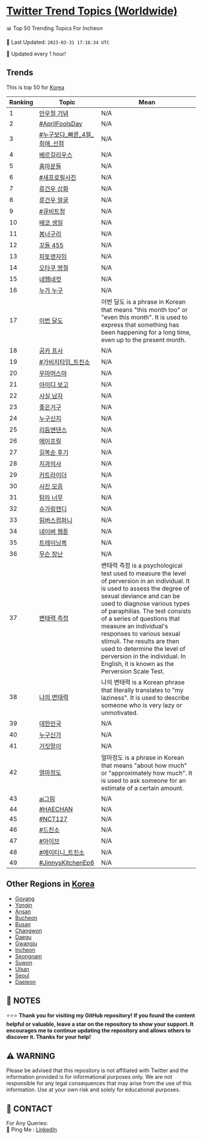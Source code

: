 [Twitter Trend Topics (Worldwide)](https://github.com/ErcinDedeoglu/Twitter-Trend-Topics)
==========


📊 Top 50 Trending Topics For Incheon

📆 Last Updated: `2023-03-31 17:16:34 UTC`

🔧 Updated every 1 hour!


## Trends

This is top 50 for [Korea](</Korea>)

| Ranking | Topic | Mean |
| ------- | ------------ | ------------ |
| 1 | [만우절 기념](http://twitter.com/search?q=%eb%a7%8c%ec%9a%b0%ec%a0%88+%ea%b8%b0%eb%85%90) | N/A |
| 2 | [#AprilFoolsDay](http://twitter.com/search?q=%23AprilFoolsDay) | N/A |
| 3 | [#누구보다_빠른_4월_최애_선점](http://twitter.com/search?q=%23%eb%88%84%ea%b5%ac%eb%b3%b4%eb%8b%a4_%eb%b9%a0%eb%a5%b8_4%ec%9b%94_%ec%b5%9c%ec%95%a0_%ec%84%a0%ec%a0%90) | N/A |
| 4 | [베르길리우스](http://twitter.com/search?q=%eb%b2%a0%eb%a5%b4%ea%b8%b8%eb%a6%ac%ec%9a%b0%ec%8a%a4) | N/A |
| 5 | [홈마분들](http://twitter.com/search?q=%ed%99%88%eb%a7%88%eb%b6%84%eb%93%a4) | N/A |
| 6 | [#새프로필사진](http://twitter.com/search?q=%23%ec%83%88%ed%94%84%eb%a1%9c%ed%95%84%ec%82%ac%ec%a7%84) | N/A |
| 7 | [류건우 삽화](http://twitter.com/search?q=%eb%a5%98%ea%b1%b4%ec%9a%b0+%ec%82%bd%ed%99%94) | N/A |
| 8 | [류건우 얼굴](http://twitter.com/search?q=%eb%a5%98%ea%b1%b4%ec%9a%b0+%ec%96%bc%ea%b5%b4) | N/A |
| 9 | [#큐비트청](http://twitter.com/search?q=%23%ed%81%90%eb%b9%84%ed%8a%b8%ec%b2%ad) | N/A |
| 10 | [배코 생일](http://twitter.com/search?q=%eb%b0%b0%ec%bd%94+%ec%83%9d%ec%9d%bc) | N/A |
| 11 | [봉너구리](http://twitter.com/search?q=%eb%b4%89%eb%84%88%ea%b5%ac%eb%a6%ac) | N/A |
| 12 | [꼬들 455](http://twitter.com/search?q=%ea%bc%ac%eb%93%a4+455) | N/A |
| 13 | [피토앤자임](http://twitter.com/search?q=%ed%94%bc%ed%86%a0%ec%95%a4%ec%9e%90%ec%9e%84) | N/A |
| 14 | [오타쿠 명절](http://twitter.com/search?q=%ec%98%a4%ed%83%80%ec%bf%a0+%eb%aa%85%ec%a0%88) | N/A |
| 15 | [네웹네컷](http://twitter.com/search?q=%eb%84%a4%ec%9b%b9%eb%84%a4%ec%bb%b7) | N/A |
| 16 | [누가 누구](http://twitter.com/search?q=%eb%88%84%ea%b0%80+%eb%88%84%ea%b5%ac) | N/A |
| 17 | [이번 달도](http://twitter.com/search?q=%ec%9d%b4%eb%b2%88+%eb%8b%ac%eb%8f%84) | 이번 달도 is a phrase in Korean that means "this month too" or "even this month". It is used to express that something has been happening for a long time, even up to the present month. |
| 18 | [공카 프사](http://twitter.com/search?q=%ea%b3%b5%ec%b9%b4+%ed%94%84%ec%82%ac) | N/A |
| 19 | [#가비지타임_트친소](http://twitter.com/search?q=%23%ea%b0%80%eb%b9%84%ec%a7%80%ed%83%80%ec%9e%84_%ed%8a%b8%ec%b9%9c%ec%86%8c) | N/A |
| 20 | [우마머스마](http://twitter.com/search?q=%ec%9a%b0%eb%a7%88%eb%a8%b8%ec%8a%a4%eb%a7%88) | N/A |
| 21 | [아이디 보고](http://twitter.com/search?q=%ec%95%84%ec%9d%b4%eb%94%94+%eb%b3%b4%ea%b3%a0) | N/A |
| 22 | [사실 남자](http://twitter.com/search?q=%ec%82%ac%ec%8b%a4+%eb%82%a8%ec%9e%90) | N/A |
| 23 | [좋은거구](http://twitter.com/search?q=%ec%a2%8b%ec%9d%80%ea%b1%b0%ea%b5%ac) | N/A |
| 24 | [누구신지](http://twitter.com/search?q=%eb%88%84%ea%b5%ac%ec%8b%a0%ec%a7%80) | N/A |
| 25 | [리듬앤댄스](http://twitter.com/search?q=%eb%a6%ac%eb%93%ac%ec%95%a4%eb%8c%84%ec%8a%a4) | N/A |
| 26 | [에이프릴](http://twitter.com/search?q=%ec%97%90%ec%9d%b4%ed%94%84%eb%a6%b4) | N/A |
| 27 | [길복순 후기](http://twitter.com/search?q=%ea%b8%b8%eb%b3%b5%ec%88%9c+%ed%9b%84%ea%b8%b0) | N/A |
| 28 | [치과의사](http://twitter.com/search?q=%ec%b9%98%ea%b3%bc%ec%9d%98%ec%82%ac) | N/A |
| 29 | [카트라이더](http://twitter.com/search?q=%ec%b9%b4%ed%8a%b8%eb%9d%bc%ec%9d%b4%eb%8d%94) | N/A |
| 30 | [사진 모음](http://twitter.com/search?q=%ec%82%ac%ec%a7%84+%eb%aa%a8%ec%9d%8c) | N/A |
| 31 | [탐라 너무](http://twitter.com/search?q=%ed%83%90%eb%9d%bc+%eb%84%88%eb%ac%b4) | N/A |
| 32 | [슈가링캔디](http://twitter.com/search?q=%ec%8a%88%ea%b0%80%eb%a7%81%ec%ba%94%eb%94%94) | N/A |
| 33 | [림버스컴퍼니](http://twitter.com/search?q=%eb%a6%bc%eb%b2%84%ec%8a%a4%ec%bb%b4%ed%8d%bc%eb%8b%88) | N/A |
| 34 | [네이버 웹툰](http://twitter.com/search?q=%eb%84%a4%ec%9d%b4%eb%b2%84+%ec%9b%b9%ed%88%b0) | N/A |
| 35 | [트레이닝복](http://twitter.com/search?q=%ed%8a%b8%eb%a0%88%ec%9d%b4%eb%8b%9d%eb%b3%b5) | N/A |
| 36 | [무슨 장난](http://twitter.com/search?q=%eb%ac%b4%ec%8a%a8+%ec%9e%a5%eb%82%9c) | N/A |
| 37 | [변태력 측정](http://twitter.com/search?q=%eb%b3%80%ed%83%9c%eb%a0%a5+%ec%b8%a1%ec%a0%95) | 변태력 측정 is a psychological test used to measure the level of perversion in an individual. It is used to assess the degree of sexual deviance and can be used to diagnose various types of paraphilias. The test consists of a series of questions that measure an individual's responses to various sexual stimuli. The results are then used to determine the level of perversion in the individual. In English, it is known as the Perversion Scale Test. |
| 38 | [나의 변태력](http://twitter.com/search?q=%eb%82%98%ec%9d%98+%eb%b3%80%ed%83%9c%eb%a0%a5) | 나의 변태력 is a Korean phrase that literally translates to "my laziness". It is used to describe someone who is very lazy or unmotivated. |
| 39 | [데한민국](http://twitter.com/search?q=%eb%8d%b0%ed%95%9c%eb%af%bc%ea%b5%ad) | N/A |
| 40 | [누구신가](http://twitter.com/search?q=%eb%88%84%ea%b5%ac%ec%8b%a0%ea%b0%80) | N/A |
| 41 | [거짓말이](http://twitter.com/search?q=%ea%b1%b0%ec%a7%93%eb%a7%90%ec%9d%b4) | N/A |
| 42 | [얼마정도](http://twitter.com/search?q=%ec%96%bc%eb%a7%88%ec%a0%95%eb%8f%84) | 얼마정도 is a phrase in Korean that means "about how much" or "approximately how much". It is used to ask someone for an estimate of a certain amount. |
| 43 | [ai그림](http://twitter.com/search?q=ai%ea%b7%b8%eb%a6%bc) | N/A |
| 44 | [#HAECHAN](http://twitter.com/search?q=%23HAECHAN) | N/A |
| 45 | [#NCT127](http://twitter.com/search?q=%23NCT127) | N/A |
| 46 | [#드친소](http://twitter.com/search?q=%23%eb%93%9c%ec%b9%9c%ec%86%8c) | N/A |
| 47 | [#아이브](http://twitter.com/search?q=%23%ec%95%84%ec%9d%b4%eb%b8%8c) | N/A |
| 48 | [#에이티니_트친소](http://twitter.com/search?q=%23%ec%97%90%ec%9d%b4%ed%8b%b0%eb%8b%88_%ed%8a%b8%ec%b9%9c%ec%86%8c) | N/A |
| 49 | [#JinnysKitchenEp6](http://twitter.com/search?q=%23JinnysKitchenEp6) | N/A |



## Other Regions in [Korea](</Korea>)

* [Goyang](</Korea/Goyang.md>)
* [Yongin](</Korea/Yongin.md>)
* [Ansan](</Korea/Ansan.md>)
* [Bucheon](</Korea/Bucheon.md>)
* [Busan](</Korea/Busan.md>)
* [Changwon](</Korea/Changwon.md>)
* [Daegu](</Korea/Daegu.md>)
* [Gwangju](</Korea/Gwangju.md>)
* [Incheon](</Korea/Incheon.md>)
* [Seongnam](</Korea/Seongnam.md>)
* [Suwon](</Korea/Suwon.md>)
* [Ulsan](</Korea/Ulsan.md>)
* [Seoul](</Korea/Seoul.md>)
* [Daejeon](</Korea/Daejeon.md>)



## 📝 NOTES

⭐⭐⭐ **Thank you for visiting my GitHub repository! If you found the content helpful or valuable, leave a star on the repository to show your support. It encourages me to continue updating the repository and allows others to discover it. Thanks for your help!**


## ⚠️ WARNING

Please be advised that this repository is not affiliated with Twitter and the information provided is for informational purposes only. We are not responsible for any legal consequences that may arise from the use of this information. Use at your own risk and solely for educational purposes.


## 📨 CONTACT

 For Any Queries:  
            🏓 Ping Me : [LinkedIn](https://www.linkedin.com/in/ercindedeoglu/)
